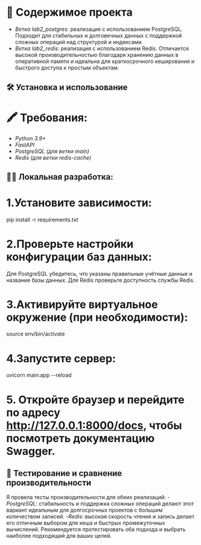 
# 📌 Содержимое проекта
 - *Ветка lab2_postgres*: реализация с использованием PostgreSQL. Подходит для стабильных и долговечных данных с поддержкой сложных операций над структурой и индексами.
 - *Ветка lab2_redis*: реализация с использованием Redis. Отличается высокой производительностью благодаря хранению данных в оперативной памяти и идеальна для краткосрочного кеширования и быстрого доступа к простым объектам.
## 🛠️ Установка и использование
# 🖍️ Требования:
 - *Python 3.9+*
 - *FastAPI*
 - *PostgreSQL (для ветки main)*
 - *Redis (для ветки redis-cache)*
## 👨‍💻 Локальная разработка:
  # 1.Установите зависимости:
  pip install -r requirements.txt
  # 2.Проверьте настройки конфигурации баз данных:
  Для PostgreSQL убедитесь, что указаны правильные учётные данные и название базы данных.
  Для Redis проверьте доступность службы Redis.
  # 3.Активируйте виртуальное окружение (при необходимости):
  source env/bin/activate
  # 4.Запустите сервер:
  uvicorn main:app --reload
  # 5. Откройте браузер и перейдите по адресу http://127.0.0.1:8000/docs, чтобы посмотреть документацию Swagger.
## 🧐 Тестирование и сравнение производительности
Я провела тесты производительности для обеих реализаций:
  -*PostgreSQL*: стабильность и поддержка сложных операций делают этот вариант идеальным для долгосрочных проектов с большим количеством записей.
  -*Redis*: высокая скорость чтения и запись делает его отличным выбором для кеша и быстрых промежуточных вычислений.
  Рекомендуется протестировать оба подхода и выбрать наиболее подходящий для ваших целей.
